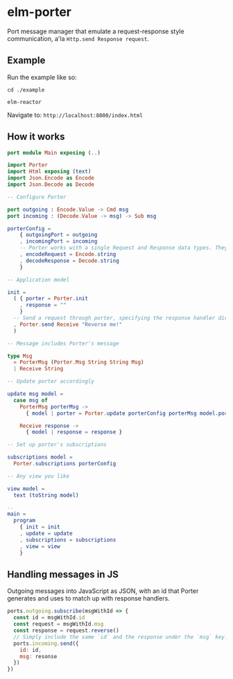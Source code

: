 # elm-porter

Port message manager that emulate a request-response style communication, a'la `Http.send Response request`.

## Example

Run the example like so:

`cd ./example`

`elm-reactor`

Navigate to: `http://localhost:8000/index.html`

## How it works

```elm
port module Main exposing (..)

import Porter
import Html exposing (text)
import Json.Encode as Encode
import Json.Decode as Decode

-- Configure Porter

port outgoing : Encode.Value -> Cmd msg
port incoming : (Decode.Value -> msg) -> Sub msg

porterConfig =
    { outgoingPort = outgoing
    , incomingPort = incoming
    -- Porter works with a single Request and Response data types. They can both be anything, as long as you supply decoders :)
    , encodeRequest = Encode.string
    , decodeResponse = Decode.string
    }

-- Application model

init =
  ( { porter = Porter.init
    , response = ""
    }
  -- Send a request through porter, specifying the response handler directly
  , Porter.send Receive "Reverse me!"
  )

-- Message includes Porter's message

type Msg
  = PorterMsg (Porter.Msg String String Msg)
  | Receive String

-- Update porter accordingly

update msg model =
  case msg of
    PorterMsg porterMsg ->
      { model | porter = Porter.update porterConfig porterMsg model.porter }

    Receive response ->
      { model | response = response }

-- Set up porter's subscriptions

subscriptions model =
  Porter.subscriptions porterConfig

-- Any view you like

view model =
  text (toString model)

-- 
main =
  program
    { init = init
    , update = update
    , subscriptions = subscriptions
    , view = view
    }
```

## Handling messages in JS

Outgoing messages into JavaScript as JSON, with an id that Porter generates and uses to match up with response handlers.

```js
ports.outgoing.subscribe(msgWithId => {
  const id = msgWithId.id
  const request = msgWithId.msg
  const response = request.reverse()
  // Simply include the same `id` and the response under the `msg` key.
  ports.incoming.send({
    id: id,
    msg: resonse
  })
})
```
